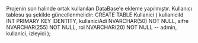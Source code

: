 Projenin son halinde ortak kullanılan DataBase'e ekleme yapılmıştır. Kullanıcı tablosu şu şekilde güncellenmelidir: 
CREATE TABLE Kullanici (
    kullaniciId INT PRIMARY KEY IDENTITY,
    kullaniciAdi NVARCHAR(50) NOT NULL,
    sifre NVARCHAR(255) NOT NULL,
    rol NVARCHAR(20) NOT NULL -- admin, kullanici, izleyici
);
